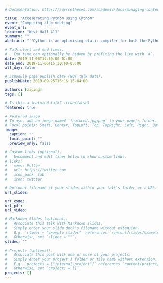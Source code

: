```yaml
---
# Documentation: https://sourcethemes.com/academic/docs/managing-content/

title: "Accelerating Python using Cython"
event: "Computing club meeting"
event_url:
location: "West Hall 411"
summary: ""
abstract: "''Cython is an optimising static compiler for both the Python programming language and the extended Cython programming language (based on Pyrex). It makes writing C extensions for Python as easy as Python itself.''---[Cython website](https://cython.org/)"

# Talk start and end times.
#   End time can optionally be hidden by prefixing the line with `#`.
date: 2019-11-06T14:30:00-02:00
date_end: 2019-11-06T15:30:00-05:00
all_day: false

# Schedule page publish date (NOT talk date).
publishDate: 2019-09-25T15:16:15-04:00

authors: [ziping]
tags: []

# Is this a featured talk? (true/false)
featured: true

# Featured image
# To use, add an image named `featured.jpg/png` to your page's folder. 
# Focal points: Smart, Center, TopLeft, Top, TopRight, Left, Right, BottomLeft, Bottom, BottomRight.
image:
  caption: ""
  focal_point: ""
  preview_only: false

# Custom links (optional).
#   Uncomment and edit lines below to show custom links.
# links:
# - name: Follow
#   url: https://twitter.com
#   icon_pack: fab
#   icon: twitter

# Optional filename of your slides within your talk's folder or a URL.
url_slides:

url_code:
url_pdf:
url_video:

# Markdown Slides (optional).
#   Associate this talk with Markdown slides.
#   Simply enter your slide deck's filename without extension.
#   E.g. `slides = "example-slides"` references `content/slides/example-slides.md`.
#   Otherwise, set `slides = ""`.
slides: ""

# Projects (optional).
#   Associate this post with one or more of your projects.
#   Simply enter your project's folder or file name without extension.
#   E.g. `projects = ["internal-project"]` references `content/project/deep-learning/index.md`.
#   Otherwise, set `projects = []`.
projects: []
---
```

